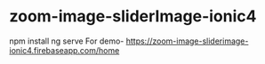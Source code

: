 # zoom-image-sliderImage-ionic4 <br/>
npm install
ng serve
For demo- https://zoom-image-sliderimage-ionic4.firebaseapp.com/home
